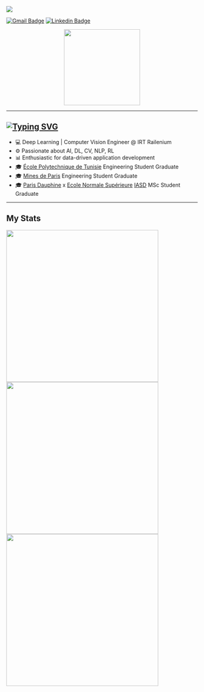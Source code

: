 ![](https://api.visitorbadge.io/api/VisitorHit?user=Sora-mmh&repo=github-visitors-badge&countColor=%237B1E7A)


[![Gmail Badge](https://img.shields.io/badge/-Gmail-c14438?style=flat-square&logo=Gmail&logoColor=white&link=mailto:montassarmhamdi9@gmail.com)](mailto:montassarmhamdi9@gmail.com)
[![Linkedin Badge](https://img.shields.io/badge/-LinkedIn-0e76a8?style=flat-square&logo=Linkedin&logoColor=white)](https://www.linkedin.com/in/montassarmhamdi/)
<!-- [![Portfolio Badge](https://img.shields.io/badge/Portfolio-black?logo=bandcamp&logoColor=white)](https://medaziztousli.weebly.com)
<a href="https://leetcode.com/MedAzizTousli/" target="_blank"><img src="https://img.shields.io/badge/dynamic/json?style=for-the-badge&labelColor=black&color=%23ffa116&label=Solved&query=solved&url=https%3A%2F%2Fbadge.xyli.tech%2Fapi%2Fusers%2FMedAzizTousli&logo=leetcode&logoColor=yellow" alt="LeetCode user MedAzizTousli" height="21" /></a> -->
  
<div id="header" align="center">
  <img src="https://media.giphy.com/media/dWesBcTLavkZuG35MI/giphy.gif" width="200"/>
</div>

---

## [![Typing SVG](https://readme-typing-svg.demolab.com?font=Fira+Code&pause=1000&color=5BB1A4&random=false&width=435&lines=Hi👋,+I+am+Montassar+Mhamdi)](https://git.io/typing-svg) 

- 💻 Deep Learning | Computer Vision Engineer @ IRT Railenium
- ⚙️ Passionate about AI, DL, CV, NLP, RL
- 📊 Enthusiastic for data-driven application development
- 🎓 [École Polytechnique de Tunisie](http://www.ept.rnu.tn/) Engineering Student Graduate
- 🎓 [Mines de Paris](https://www.minesparis.psl.eu/) Engineering Student Graduate
- 🎓 [Paris Dauphine](https://dauphine.psl.eu/) x [Ecole Normale Supérieure](https://www.ens.psl.eu/) [IASD](https://www.masteriasd.eu/fr/) MSc Student Graduate

--- 

<!-- ## Tech Stack


<div align="center">

<!-- |<img src="https://user-images.githubusercontent.com/25181517/183423507-c056a6f9-1ba8-4312-a350-19bcbc5a8697.png" width="70px">|<img src="https://user-images.githubusercontent.com/25181517/192106593-610ee31c-995e-4f24-b8e1-0f18eead6fae.png" width="70px">|<img src="https://github.com/TheMrityunjayPathak/TheMrityunjayPathak/assets/123563634/1ca8a688-9602-41c6-a6da-9c0b6a28f992" width="70px">|<img src="https://github.com/TheMrityunjayPathak/TheMrityunjayPathak/assets/123563634/a14d14c8-af2d-4e4b-937b-296408717db6" width="70px">
| :---: | :---: | :---: | :---: |
|<p align="center"><strong>Python</strong></p>|<p align="center"><strong>Matlab</strong></p>|<p align="center"><strong>Pandas</strong></p>|<p align="center"><strong>Matplotlib</strong></p>| 

|<img src="https://user-images.githubusercontent.com/25181517/223639822-2a01e63a-a7f9-4a39-8930-61431541bc06.png" width="70px">|<img src="https://github.com/TheMrityunjayPathak/TheMrityunjayPathak/assets/123563634/02102ef8-2bd9-47ee-87ba-935869e765c6" width="70px">|<img src="" width="70px">|<img src="" width="70px">|<img src="" width="70px">
| :---: | :---: | :---: | :---: | :---: |
|<p align="center"><strong>Pytorch</strong></p>|<p align="center"><strong>Sklearn</strong></p>|<p align="center"><strong>Seaborn</strong></p>|<p align="center"><strong>Power BI</strong></p>|


|<img src="https://github.com/marwin1991/profile-technology-icons/assets/76662862/2481dc48-be6b-4ebb-9e8c-3b957efe69fa" width="70px">|<img src="https://user-images.githubusercontent.com/25181517/117207330-263ba280-adf4-11eb-9b97-0ac5b40bc3be.png" width="70px">|<img src="https://github.com/TheMrityunjayPathak/TheMrityunjayPathak/assets/123563634/18f1adb7-e094-4ec9-96bc-9b7a65a6984a" width="70px">
| :---: | :---: | :---: | 
|<p align="center"><strong>Linux</strong></p>|<p align="center"><strong>Docker</strong></p>|<p align="center"><strong>Git</strong></p>|<p align="center"><strong></strong></p>|

</div>

-->

## My Stats 

<img width=400 src='https://github-readme-stats.vercel.app/api?username=Sora-mmh&theme=vue-dark&show_icons=true&hide_border=true&count_private=true' />
<img width=400 src='https://github-readme-streak-stats.herokuapp.com/?user=Sora-mmh&theme=vue-dark&hide_border=true' />
<img width=400 src='https://github-readme-stats.vercel.app/api/top-langs/?username=Sora-mmh&theme=vue-dark&show_icons=true&hide_border=true&layout=compact' />



  

